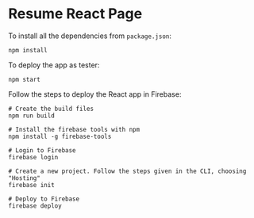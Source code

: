 
# Resume React Page 

To install all the dependencies from `package.json`:
```bashrc
npm install
```

To deploy the app as tester:
```bashrc
npm start
```

Follow the steps to deploy the React app in Firebase:
```bashrc
# Create the build files
npm run build

# Install the firebase tools with npm
npm install -g firebase-tools

# Login to Firebase
firebase login

# Create a new project. Follow the steps given in the CLI, choosing "Hosting"
firebase init

# Deploy to Firebase
firebase deploy
```